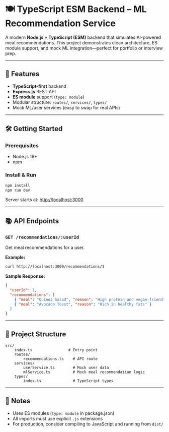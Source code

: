 # 🍽️ TypeScript ESM Backend – ML Recommendation Service

A modern **Node.js + TypeScript (ESM)** backend that simulates AI-powered meal recommendations. This project demonstrates clean architecture, ES module support, and mock ML integration—perfect for portfolio or interview prep.

---

## 🚀 Features

- **TypeScript-first** backend
- **Express.js** REST API
- **ES module** support (`type: module`)
- Modular structure: `routes/`, `services/`, `types/`
- Mock ML/user services (easy to swap for real APIs)

---

## 🛠️ Getting Started

### Prerequisites

- Node.js 18+
- npm

### Install & Run

```sh
npm install
npm run dev
```

Server starts at: [http://localhost:3000](http://localhost:3000)

---

## 📚 API Endpoints

### `GET /recommendations/:userId`

Get meal recommendations for a user.

**Example:**

```sh
curl http://localhost:3000/recommendations/1
```

**Sample Response:**

```json
{
  "userId": 1,
  "recommendations": [
    { "meal": "Quinoa Salad", "reason": "High protein and vegan-friendly" },
    { "meal": "Avocado Toast", "reason": "Rich in healthy fats" }
  ]
}
```

---

## 📁 Project Structure

```
src/
	index.ts                # Entry point
	routes/
		recommendations.ts    # API route
	services/
		userService.ts        # Mock user data
		mlService.ts          # Mock meal recommendation logic
	types/
		index.ts              # TypeScript types
```

---

## 📝 Notes

- Uses ES modules (`type: module` in package.json)
- All imports must use explicit `.js` extensions
- For production, consider compiling to JavaScript and running from `dist/`
